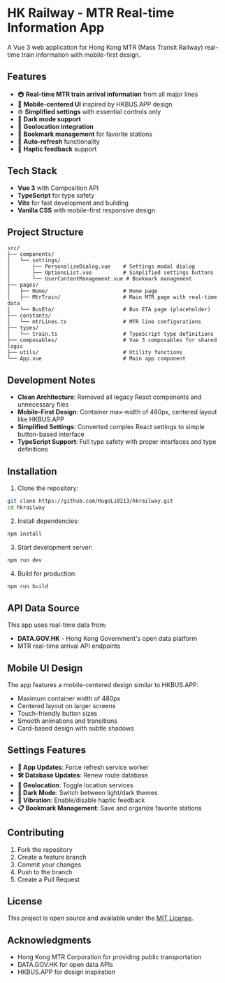 # HK Railway - MTR Real-time Information App

A Vue 3 web application for Hong Kong MTR (Mass Transit Railway) real-time train information with mobile-first design.

## Features

- 🚇 **Real-time MTR train arrival information** from all major lines
- 📱 **Mobile-centered UI** inspired by HKBUS.APP design
- ⚙️ **Simplified settings** with essential controls only
- 🌙 **Dark mode support**
- 📍 **Geolocation integration**
- 💾 **Bookmark management** for favorite stations
- 🔄 **Auto-refresh** functionality
- 📳 **Haptic feedback** support

## Tech Stack

- **Vue 3** with Composition API
- **TypeScript** for type safety
- **Vite** for fast development and building
- **Vanilla CSS** with mobile-first responsive design

## Project Structure

```
src/
├── components/
│   └── settings/
│       ├── PersonalizeDialog.vue    # Settings modal dialog
│       ├── OptionsList.vue          # Simplified settings buttons
│       └── UserContentManagement.vue # Bookmark management
├── pages/
│   ├── Home/                        # Home page
│   ├── MtrTrain/                    # Main MTR page with real-time data
│   └── BusEta/                      # Bus ETA page (placeholder)
├── constants/
│   └── mtrLines.ts                  # MTR line configurations
├── types/
│   └── train.ts                     # TypeScript type definitions
├── composables/                     # Vue 3 composables for shared logic
├── utils/                           # Utility functions
└── App.vue                          # Main app component
```

## Development Notes

- **Clean Architecture**: Removed all legacy React components and unnecessary files
- **Mobile-First Design**: Container max-width of 480px, centered layout like HKBUS.APP
- **Simplified Settings**: Converted complex React settings to simple button-based interface
- **TypeScript Support**: Full type safety with proper interfaces and type definitions

## Installation

1. Clone the repository:
```bash
git clone https://github.com/HugoLi0213/hkrailway.git
cd hkrailway
```

2. Install dependencies:
```bash
npm install
```

3. Start development server:
```bash
npm run dev
```

4. Build for production:
```bash
npm run build
```

## API Data Source

This app uses real-time data from:
- **DATA.GOV.HK** - Hong Kong Government's open data platform
- MTR real-time arrival API endpoints

## Mobile UI Design

The app features a mobile-centered design similar to HKBUS.APP:
- Maximum container width of 480px
- Centered layout on larger screens
- Touch-friendly button sizes
- Smooth animations and transitions
- Card-based design with subtle shadows

## Settings Features

- **🔄 App Updates**: Force refresh service worker
- **🛠️ Database Updates**: Renew route database
- **📍 Geolocation**: Toggle location services
- **🌙 Dark Mode**: Switch between light/dark themes
- **📳 Vibration**: Enable/disable haptic feedback
- **📋 Bookmark Management**: Save and organize favorite stations

## Contributing

1. Fork the repository
2. Create a feature branch
3. Commit your changes
4. Push to the branch
5. Create a Pull Request

## License

This project is open source and available under the [MIT License](LICENSE).

## Acknowledgments

- Hong Kong MTR Corporation for providing public transportation
- DATA.GOV.HK for open data APIs
- HKBUS.APP for design inspiration
